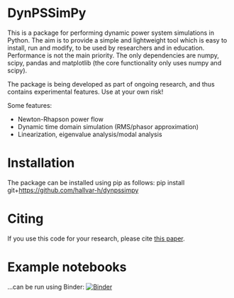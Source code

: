# DynPSSimPy
This is a package for performing dynamic power system simulations in Python. The aim is to provide a simple and lightweight tool which is easy to install, run and modify, to be used by researchers and in education. Performance is not the main priority. The only dependencies are numpy, scipy, pandas and matplotlib (the core functionality only uses numpy and scipy).

The package is being developed as part of ongoing research, and thus contains experimental features. Use at your own risk!

Some features:
- Newton-Rhapson power flow
- Dynamic time domain simulation (RMS/phasor approximation)
- Linearization, eigenvalue analysis/modal analysis

# Installation
The package can be installed using pip as follows:
pip install git+https://github.com/hallvar-h/dynpssimpy

# Citing
If you use this code for your research, please cite [this paper](https://arxiv.org/abs/2101.02937).

# Example notebooks
...can be run using Binder:
[![Binder](https://mybinder.org/badge_logo.svg)](https://mybinder.org/v2/gh/hallvar-h/DynPSSimPy/HEAD?filepath=examples%2Fnotebooks)
